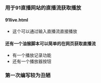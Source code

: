 ### 用于91直播网站的直播流获取播放

#### 91live.html

- 这个可以通过输入直播流直接播放

#### 还有一个油猴脚本可以简单的在网页获取直播流

- 有一个播放记录功能 
- 还有一个播放器按钮

### 第一次编写较为丑陋

